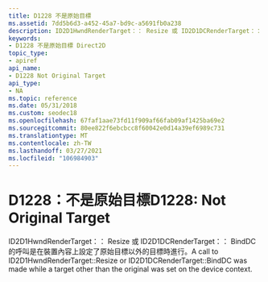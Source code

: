 ```yaml
---
title: D1228 不是原始目標
ms.assetid: 7dd5b6d3-a452-45a7-bd9c-a5691fb0a238
description: ID2D1HwndRenderTarget：： Resize 或 ID2D1DCRenderTarget：： BindDC 的呼叫是在裝置內容上設定了原始目標以外的目標時進行。
keywords:
- D1228 不是原始目標 Direct2D
topic_type:
- apiref
api_name:
- D1228 Not Original Target
api_type:
- NA
ms.topic: reference
ms.date: 05/31/2018
ms.custom: seodec18
ms.openlocfilehash: 67faf1aae73fd11f909af66fab09af1425ba69e2
ms.sourcegitcommit: 80ee822f6ebcbcc8f60042e0d14a39ef6989c731
ms.translationtype: MT
ms.contentlocale: zh-TW
ms.lasthandoff: 03/27/2021
ms.locfileid: "106984903"
---
```

# <a name="d1228-not-original-target"></a><span data-ttu-id="4a628-104">D1228：不是原始目標</span><span class="sxs-lookup"><span data-stu-id="4a628-104">D1228: Not Original Target</span></span>

<span data-ttu-id="4a628-105">ID2D1HwndRenderTarget：： Resize 或 ID2D1DCRenderTarget：： BindDC 的呼叫是在裝置內容上設定了原始目標以外的目標時進行。</span><span class="sxs-lookup"><span data-stu-id="4a628-105">A call to ID2D1HwndRenderTarget::Resize or ID2D1DCRenderTarget::BindDC was made while a target other than the original was set on the device context.</span></span>






 

 

 




